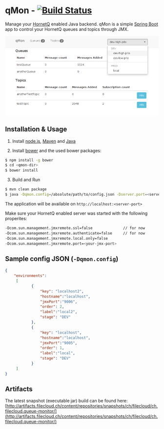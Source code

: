 # qMon - [![Build Status](https://travis-ci.org/domi55/qmon.svg?branch=master)](https://travis-ci.org/domi55/qmon)
Manage your [HornetQ](http://hornetq.jboss.org/) enabled Java backend.
qMon is a simple [Spring Boot](http://projects.spring.io/spring-boot/) app to control your HornetQ queues and topics through JMX.

![qMon index view](/static/sc_index.png)
## Installation & Usage
1) Install [node.js](http://nodejs.org/download/), [Maven](http://maven.apache.org/download.cgi) and [Java](http://www.oracle.com/technetwork/java/javase/downloads/index.html)

2) Install [bower](http://bower.io/) and the used bower packages:
```bash
$ npm install -g bower
$ cd <qmon-dir>
$ bower install
```

3) Build and Run
```bash
$ mvn clean package
$ java -Dqmon.config=/absolute/path/to/config.json -Dserver.port=<server-port> -jar target/ch.filecloud.queue-monitor-<version>.jar
```
The application will be available on ```http://localhost:<server-port>```

Make sure your HornetQ enabled server was started with the following properites:

```sh
-Dcom.sun.management.jmxremote.ssl=false              // for now
-Dcom.sun.management.jmxremote.authenticate=false     // for now
-Dcom.sun.management.jmxremote.local.only=false
-Dcom.sun.management.jmxremote.port=<your-jmx-port>
```
## Sample config JSON (```-Dqmon.config```)
```json
{
    "environments":
     [
            {
                "key": "localhost2",
                "hostname":"localhost",
                "jmxPort":"9006",
                "order": 2,
                "label":"local2",
                "stage": "DEV"
            },
            {
                "key": "localhost",
                "hostname":"localhost",
                "jmxPort":"9005",
                "order": 1,
                "label":"local",
                "stage": "DEV"
            }
     ]
}
```
## Artifacts
The latest snapshot (executable jar) build can be found here:
[http://artifacts.filecloud.ch/content/repositories/snapshots/ch/filecloud/ch.filecloud.queue-monitor/](http://artifacts.filecloud.ch/content/repositories/snapshots/ch/filecloud/ch.filecloud.queue-monitor/)



